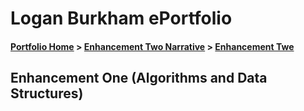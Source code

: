 # Logan Burkham ePortfolio 
#### [Portfolio Home](./README.md) > [Enhancement Two Narrative](./enhancement_narrative_two.md) > [Enhancement Twe](./Enhancement_two.md)

## Enhancement One (Algorithms and Data Structures)

```python

```
